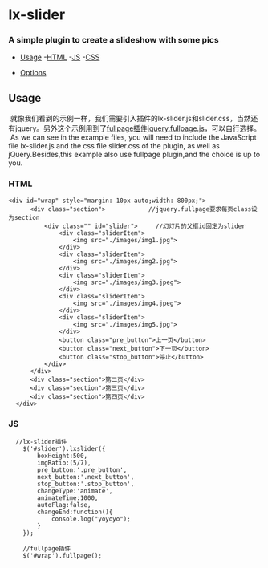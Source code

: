 # lx-slider
### A simple plugin to create a slideshow with some pics

+ [Usage](#usage)
	-[HTML](#html)
	-[JS](#js)
  	-[CSS](#css)
  
+ [Options](#options)


## Usage
  就像我们看到的示例一样，我们需要引入插件的lx-slider.js和slider.css，当然还有jquery。另外这个示例用到了[fullpage插件jquery.fullpage.js](https://github.com/alvarotrigo/fullPage.js)，可以自行选择。
  As we can see in the example files, you will need to include the JavaScript file lx-slider.js and the css file slider.css of the plugin, as well as jQuery.Besides,this example also use fullpage plugin,and the choice is up to you.
  
  ### HTML
  ~~~
  <div id="wrap" style="margin: 10px auto;width: 800px;"> 
		<div class="section">            //jquery.fullpage要求每页class设为section
			<div class="" id="slider">     //幻灯片的父框id固定为slider
				<div class="sliderItem">   
					<img src="./images/img1.jpg">
				</div> 
				<div class="sliderItem">
					<img src="./images/img2.jpg">
				</div>
				<div class="sliderItem">
					<img src="./images/img3.jpeg">
				</div>
				<div class="sliderItem">
					<img src="./images/img4.jpeg">
				</div>
				<div class="sliderItem">
					<img src="./images/img5.jpg">
				</div>
				<button class="pre_button">上一页</button>
				<button class="next_button">下一页</button>
				<button class="stop_button">停止</button>
			</div>
		</div>
		<div class="section">第二页</div>
		<div class="section">第三页</div>
		<div class="section">第四页</div>
	</div>
~~~

### JS
~~~
  //lx-slider插件
	$('#slider').lxslider({
		boxHeight:500,
		imgRatio:(5/7),
		pre_button:'.pre_button',
		next_button:'.next_button',
		stop_button:'.stop_button',
		changeType:'animate',
		animateTime:1000,
		autoFlag:false,
		changeEnd:function(){
			console.log("yoyoyo");
		}
	});

	//fullpage插件
	$('#wrap').fullpage();
~~~
